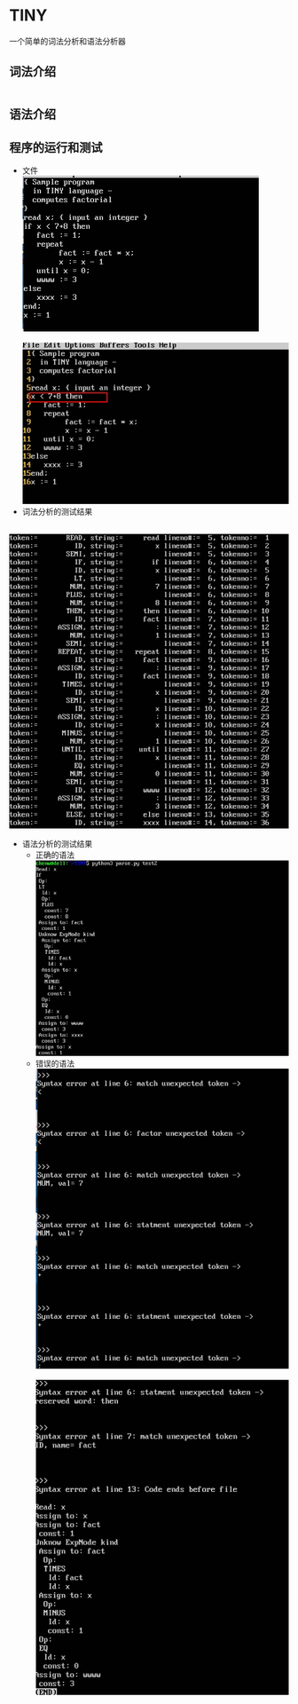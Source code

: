# TINY
一个简单的词法分析和语法分析器

## 词法介绍
```

```
## 语法介绍

## 程序的运行和测试
* 文件 <br>
  ![image](https://github.com/chenwei1905/TINY/blob/master/picture/file.jpg) <br>
  ![image](https://github.com/chenwei1905/TINY/blob/master/picture/file2.jpg) <br>
* 词法分析的测试结果 <br>

  ![image](https://github.com/chenwei1905/TINY/blob/master/picture/scan.jpg) <br>


* 语法分析的测试结果
    * 正确的语法 <br>
  ![image](https://github.com/chenwei1905/TINY/blob/master/picture/syntaxtree.jpg) <br>
    * 错误的语法 <br>
  ![image](https://github.com/chenwei1905/TINY/blob/master/picture/error1.jpg) <br>
  ![image](https://github.com/chenwei1905/TINY/blob/master/picture/error2.jpg) <br>
